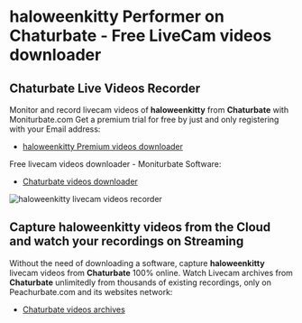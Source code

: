 # haloweenkitty Performer on Chaturbate - Free LiveCam videos downloader

## Chaturbate Live Videos Recorder

Monitor and record livecam videos of **haloweenkitty** from **Chaturbate** with Moniturbate.com
Get a premium trial for free by just and only registering with your Email address:
* [haloweenkitty Premium videos downloader](https://moniturbate.com/request-demo-licence-key.html)

Free livecam videos downloader - Moniturbate Software:
* [Chaturbate videos downloader](https://moniturbate.com/moniturbate-download-software.html)

![haloweenkitty livecam videos recorder](https://peachurnet.com/templates/moniturbate-software.png)


## Capture haloweenkitty videos from the Cloud and watch your recordings on Streaming

Without the need of downloading a software, capture **haloweenkitty** livecam videos from **Chaturbate** 100% online.
Watch Livecam archives from **Chaturbate** unlimitedly from thousands of existing recordings, only on Peachurbate.com and its websites network:
* [Chaturbate videos archives](https://peachurnet.com/)